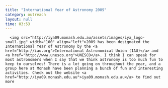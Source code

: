 ```yaml
---
title: "International Year of Astronomy 2009"
category: outreach
layout: null
time: 03:53
---
```

<!-- converted from blosxom format post using convert.pl dkg 22.1.2022 -->
<!-- created by convert.pl on Mon Jan 30 02:06:06 EST 2012 -->
<!-- converted from ../2009/03/2009-has-been-designated-international.html -->
<!-- Post timestamp Monday, March 02, 2009 1:53 PM -->
<!-- touch -t 200903021353 -->
<!-- Labels: 2009, outreach -->
      <img src="http://iya09.monash.edu.au/assets/images/iya_logo-small.jpg" width="100" align="left">2009 has been designated the International Year of Astronomy by the <a href="http://iau.org">International Astronomical Union (IAU)</a> and <a href="http://www.unesco.org">UNESCO</a>. I think I can speak for most astronomers when I say that we think astronomy is too much fun to keep to ourselves! There is a lot going on throughout the year, and a group here at Monash have been planning a bunch of fun and interesting activities. Check out the website <a href="http://iya09.monash.edu.au">iya09.monash.edu.au</a> to find out more
